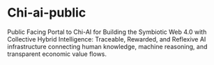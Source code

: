 # Chi-ai-public
Public Facing Portal to Chi-AI for Building the Symbiotic Web 4.0 with Collective Hybrid Intelligence: Traceable, Rewarded, and Reflexive AI infrastructure connecting human knowledge, machine reasoning, and transparent economic value flows.
